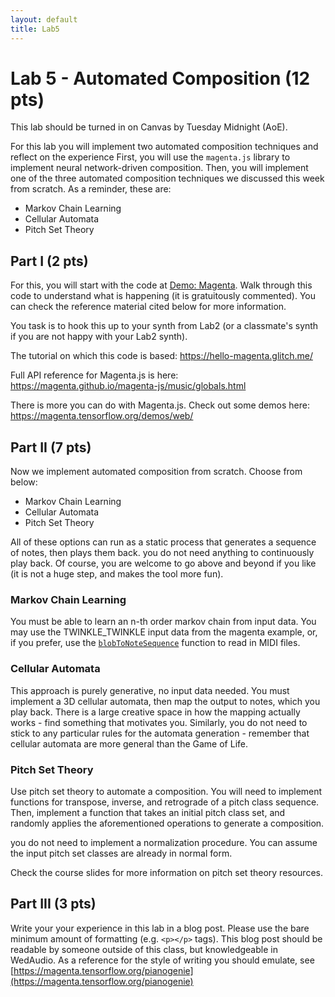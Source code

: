 ```yaml
---
layout: default
title: Lab5
---
```


# Lab 5 - Automated Composition (12 pts)

This lab should be turned in on Canvas by Tuesday Midnight (AoE).

For this lab you will implement two automated composition techniques and reflect on the experience
First, you will use the ```magenta.js``` library to implement neural network-driven composition.
Then, you will implement one of the three automated composition techniques we discussed this week from scratch.
As a reminder, these are:

- Markov Chain Learning
- Cellular Automata
- Pitch Set Theory

## Part I (2 pts)

For this, you will start with the code at [Demo: Magenta](./magenta). Walk through this code to understand what is happening (it is gratuitously commented). You can check the reference material cited below for more information.

You task is to hook this up to your synth from Lab2 (or a classmate's synth if you are not happy with your Lab2 synth).

The tutorial on which this code is based: https://hello-magenta.glitch.me/

Full API reference for Magenta.js is here:
https://magenta.github.io/magenta-js/music/globals.html

There is more you can do with Magenta.js. Check out some demos here: https://magenta.tensorflow.org/demos/web/

## Part II (7 pts)

Now we implement automated composition from scratch. Choose from below:

- Markov Chain Learning
- Cellular Automata
- Pitch Set Theory

All of these options can run as a static process that generates a sequence of notes, then plays them back. you do not need anything to continuously play back. Of course, you are welcome to go above and beyond if you like (it is not a huge step, and makes the tool more fun).

### Markov Chain Learning

You must be able to learn an n-th order markov chain from input data. You may use the TWINKLE_TWINKLE input data from the magenta example, or, if you prefer, use the [```blobToNoteSequence```](https://magenta.github.io/magenta-js/music/modules/_core_midi_io_.html#blobtonotesequence) function to read in MIDI files.

### Cellular Automata

This approach is purely generative, no input data needed. You must implement a 3D cellular automata, then map the output to notes, which you play back. There is a large creative space in how the mapping actually works - find something that motivates you. Similarly, you do not need to stick to any particular rules for the automata generation - remember that cellular automata are more general than the Game of Life.

### Pitch Set Theory

Use pitch set theory to automate a composition. You will need to implement functions for transpose, inverse, and retrograde of a pitch class sequence. Then, implement a function that takes an initial pitch class set, and randomly applies the aforementioned operations to generate a composition.

you do not need to implement a normalization procedure. You can assume the input pitch set classes are already in normal form.

Check the course slides for more information on pitch set theory resources.


## Part III (3 pts)

Write your your experience in this lab in a blog post.
Please use the bare minimum amount of formatting (e.g. ```<p></p>``` tags).
This blog post should be readable by someone outside of this class, but knowledgeable in WedAudio.
As a reference for the style of writing you should emulate, see [https://magenta.tensorflow.org/pianogenie](https://magenta.tensorflow.org/pianogenie)